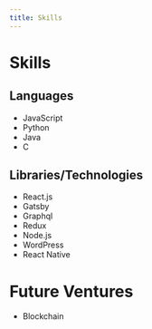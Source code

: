 ```yaml
---
title: Skills
---
```

# Skills
## Languages
- JavaScript
- Python 
- Java
- C

## Libraries/Technologies
- React.js
- Gatsby
- Graphql
- Redux
- Node.js
- WordPress
- React Native

# Future Ventures
- Blockchain 
